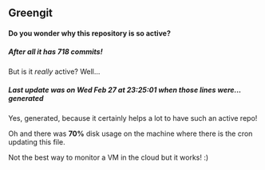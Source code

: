 ## Greengit

#### Do you wonder why this repository is so active?

##### After all it has 718 commits!

But is it *really* active? Well...

##### Last update was on Wed Feb 27 at 23:25:01 when those lines were... generated

Yes, generated, because it certainly helps a lot to have such an active repo!

Oh and there was **70%** disk usage on the machine
where there is the cron updating this file.

Not the best way to monitor a VM in the cloud but it works! :)
